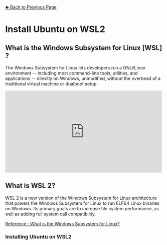 [🢀 Back to Previous Page](./softwaredev_content_index.md)


# Install Ubuntu on WSL2

## What is the Windows Subsystem for Linux [WSL] ?

The Windows Subsystem for Linux lets developers run a GNU/Linux environment -- including most command-line tools, utilities, and applications -- directly on Windows, unmodified, without the overhead of a traditional virtual machine or dualboot setup.

<iframe width="500" height="260" src="https://www.youtube.com/embed/MrZolfGm8Zk" title="YouTube video player" frameborder="0" allow="accelerometer; autoplay; clipboard-write; encrypted-media; gyroscope; picture-in-picture" allowfullscreen></iframe>

## What is WSL 2?

WSL 2 is a new version of the Windows Subsystem for Linux architecture that powers the Windows Subsystem for Linux to run ELF64 Linux binaries on Windows. Its primary goals are to increase file system performance, as well as adding full system call compatibility.

[Reference : What is the Windows Subsystem for Linux?](./https://docs.microsoft.com/en-us/windows/wsl/about)

### Installing Ubuntu on WSL2

